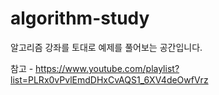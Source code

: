 # algorithm-study
알고리즘 강좌를 토대로 예제를 풀어보는 공간입니다.

참고 - https://www.youtube.com/playlist?list=PLRx0vPvlEmdDHxCvAQS1_6XV4deOwfVrz
